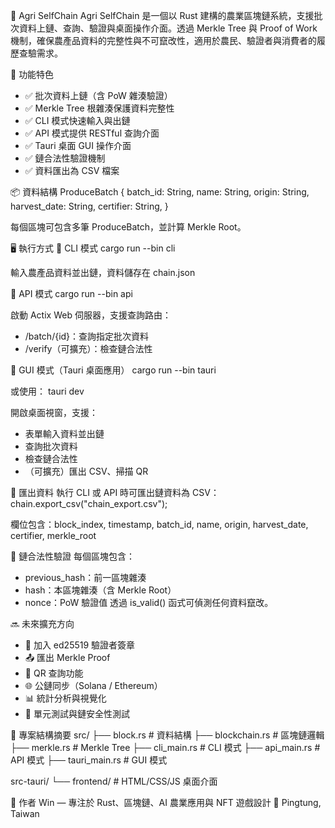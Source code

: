 🌾 Agri SelfChain
Agri SelfChain 是一個以 Rust 建構的農業區塊鏈系統，支援批次資料上鏈、查詢、驗證與桌面操作介面。透過 Merkle Tree 與 Proof of Work 機制，確保農產品資料的完整性與不可竄改性，適用於農民、驗證者與消費者的履歷查驗需求。

🚀 功能特色
- ✅ 批次資料上鏈（含 PoW 雜湊驗證）
- ✅ Merkle Tree 根雜湊保護資料完整性
- ✅ CLI 模式快速輸入與出鏈
- ✅ API 模式提供 RESTful 查詢介面
- ✅ Tauri 桌面 GUI 操作介面
- ✅ 鏈合法性驗證機制
- ✅ 資料匯出為 CSV 檔案

📦 資料結構
ProduceBatch {
  batch_id: String,
  name: String,
  origin: String,
  harvest_date: String,
  certifier: String,
}


每個區塊可包含多筆 ProduceBatch，並計算 Merkle Root。

🖥️ 執行方式
🔹 CLI 模式
cargo run --bin cli


輸入農產品資料並出鏈，資料儲存在 chain.json

🔹 API 模式
cargo run --bin api


啟動 Actix Web 伺服器，支援查詢路由：
- /batch/{id}：查詢指定批次資料
- /verify（可擴充）：檢查鏈合法性

🔹 GUI 模式（Tauri 桌面應用）
cargo run --bin tauri


或使用：
tauri dev


開啟桌面視窗，支援：
- 表單輸入資料並出鏈
- 查詢批次資料
- 檢查鏈合法性
- （可擴充）匯出 CSV、掃描 QR

📄 匯出資料
執行 CLI 或 API 時可匯出鏈資料為 CSV：
chain.export_csv("chain_export.csv");


欄位包含：block_index, timestamp, batch_id, name, origin, harvest_date, certifier, merkle_root

🔐 鏈合法性驗證
每個區塊包含：
- previous_hash：前一區塊雜湊
- hash：本區塊雜湊（含 Merkle Root）
- nonce：PoW 驗證值
透過 is_valid() 函式可偵測任何資料竄改。

🔜 未來擴充方向
- 🔏 加入 ed25519 驗證者簽章
- 📤 匯出 Merkle Proof
- 📱 QR 查詢功能
- 🌐 公鏈同步（Solana / Ethereum）
- 📊 統計分析與視覺化
- 🧪 單元測試與鏈安全性測試

📁 專案結構摘要
src/
├── block.rs          # 資料結構
├── blockchain.rs     # 區塊鏈邏輯
├── merkle.rs         # Merkle Tree
├── cli_main.rs       # CLI 模式
├── api_main.rs       # API 模式
├── tauri_main.rs     # GUI 模式

src-tauri/
└── frontend/         # HTML/CSS/JS 桌面介面



🙌 作者
Win — 專注於 Rust、區塊鏈、AI 農業應用與 NFT 遊戲設計
📍 Pingtung, Taiwan
